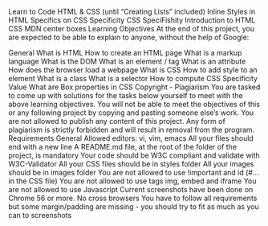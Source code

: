 Learn to Code HTML & CSS (until “Creating Lists” included)
Inline Styles in HTML
Specifics on CSS Specificity
CSS SpeciFishity
Introduction to HTML
CSS
MDN
center boxes
Learning Objectives
At the end of this project, you are expected to be able to explain to anyone, without the help of Google:

General
What is HTML
How to create an HTML page
What is a markup language
What is the DOM
What is an element / tag
What is an attribute
How does the browser load a webpage
What is CSS
How to add style to an element
What is a class
What is a selector
How to compute CSS Specificity Value
What are Box properties in CSS
Copyright - Plagiarism
You are tasked to come up with solutions for the tasks below yourself to meet with the above learning objectives.
You will not be able to meet the objectives of this or any following project by copying and pasting someone else’s work.
You are not allowed to publish any content of this project.
Any form of plagiarism is strictly forbidden and will result in removal from the program.
Requirements
General
Allowed editors: vi, vim, emacs
All your files should end with a new line
A README.md file, at the root of the folder of the project, is mandatory
Your code should be W3C compliant and validate with W3C-Validator
All your CSS files should be in styles folder
All your images should be in images folder
You are not allowed to use !important and id (#... in the CSS file)
You are not allowed to use tags img, embed and iframe
You are not allowed to use Javascript
Current screenshots have been done on Chrome 56 or more.
No cross browsers
You have to follow all requirements but some margin/padding are missing - you should try to fit as much as you can to screenshots
